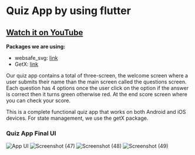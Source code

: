 # Quiz App by using flutter

## [Watch it on YouTube](https://youtu.be/Nhy0VWAMsFU)

**Packages we are using:**

- websafe_svg: [link](https://pub.dev/packages/websafe_svg)
- GetX: [link](https://pub.dev/packages/get)

Our quiz app contains a total of three-screen, the welcome screen where a user submits their name than the main screen called the questions screen. Each question has 4 options once the user click on the option if the answer is correct then it turns green otherwise red. At the end score screen where you can check your score.

This is a complete functional quiz app that works on both Android and iOS devices. For state management, we use the getX package.

### Quiz App Final UI

<!-- ![Preview](/gif.gif) -->

![App UI](/ui.png)
![Screenshot (47)](https://user-images.githubusercontent.com/126445861/232398303-d64e5e26-7d64-4218-b065-27291eb695e2.png)
![Screenshot (48)](https://user-images.githubusercontent.com/126445861/232398313-44d703ee-5a8e-4faf-bebe-f1831dcba94f.png)
![Screenshot (49)](https://user-images.githubusercontent.com/126445861/232398319-5d58c969-5338-406a-9e0d-e8ad952986b9.png)
